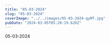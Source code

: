 ```yaml
---
title: "05-03-2024"
slug: "05-03-2024"
coverImage: "../../images/05-03-2024-gyMT.jpg"
pubDate: "2024-03-05T05:20:19.620Z"
---
```


05-03-2024
